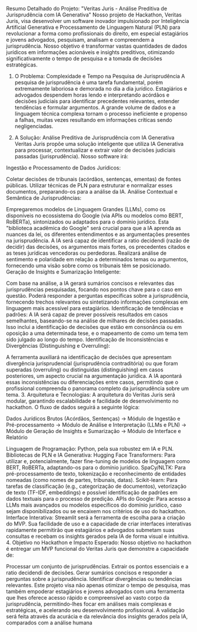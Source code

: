 Resumo Detalhado do Projeto: "Veritas Juris - Análise Preditiva de Jurisprudência com IA Generativa"
Nosso projeto de Hackathon, Veritas Juris, visa desenvolver um software inovador impulsionado por Inteligência Artificial Generativa e Processamento de Linguagem Natural (PLN) para revolucionar a forma como profissionais do direito, em especial estagiários e jovens advogados, pesquisam, analisam e compreendem a jurisprudência. Nosso objetivo é transformar vastas quantidades de dados jurídicos em informações acionáveis e insights preditivos, otimizando significativamente o tempo de pesquisa e a tomada de decisões estratégicas.

1. O Problema: Complexidade e Tempo na Pesquisa de Jurisprudência
A pesquisa de jurisprudência é uma tarefa fundamental, porém extremamente laboriosa e demorada no dia a dia jurídico. Estagiários e advogados despendem horas lendo e interpretando acórdãos e decisões judiciais para identificar precedentes relevantes, entender tendências e formular argumentos. A grande volume de dados e a linguagem técnica complexa tornam o processo ineficiente e propenso a falhas, muitas vezes resultando em informações críticas sendo negligenciadas.

2. A Solução: Análise Preditiva de Jurisprudência com IA Generativa
Veritas Juris propõe uma solução inteligente que utiliza IA Generativa para processar, contextualizar e extrair valor de decisões judiciais passadas (jurisprudência). Nosso software irá:

Ingestão e Processamento de Dados Jurídicos:

Coletar decisões de tribunais (acórdãos, sentenças, ementas) de fontes públicas.
Utilizar técnicas de PLN para estruturar e normalizar esses documentos, preparando-os para a análise da IA.
Análise Contextual e Semântica de Jurisprudências:

Empregaremos modelos de Linguagem Grandes (LLMs), como os disponíveis no ecossistema do Google (via APIs ou modelos como BERT, RoBERTa), sintonizados ou adaptados para o domínio jurídico. Esta "biblioteca acadêmica do Google" será crucial para que a IA aprenda as nuances da lei, os diferentes entendimentos e as argumentações presentes na jurisprudência.
A IA será capaz de identificar a ratio decidendi (razão de decidir) das decisões, os argumentos mais fortes, os precedentes citados e as teses jurídicas vencedoras ou perdedoras.
Realizará análise de sentimento e polaridade em relação a determinados temas ou argumentos, fornecendo uma visão sobre como os tribunais têm se posicionado.
Geração de Insights e Sumarização Inteligente:

Com base na análise, a IA gerará sumários concisos e relevantes das jurisprudências pesquisadas, focando nos pontos chave para o caso em questão.
Poderá responder a perguntas específicas sobre a jurisprudência, fornecendo trechos relevantes ou sintetizando informações complexas em linguagem mais acessível para estagiários.
Identificação de tendências e padrões: A IA será capaz de prever possíveis resultados em casos semelhantes, baseando-se na análise de milhares de decisões passadas. Isso inclui a identificação de decisões que estão em consonância ou em oposição a uma determinada tese, e o mapeamento de como um tema tem sido julgado ao longo do tempo.
Identificação de Inconsistências e Divergências (Distinguishing e Overruling):

A ferramenta auxiliará na identificação de decisões que apresentam divergência jurisprudencial (jurisprudência contraditória) ou que foram superadas (overruling) ou distinguidas (distinguishing) em casos posteriores, um aspecto crucial na argumentação jurídica.
A IA apontará essas inconsistências ou diferenciações entre casos, permitindo que o profissional compreenda o panorama completo da jurisprudência sobre um tema.
3. Arquitetura e Tecnologias:
A arquitetura do Veritas Juris será modular, garantindo escalabilidade e facilidade de desenvolvimento no hackathon. O fluxo de dados seguirá a seguinte lógica:

Dados Jurídicos Brutos (Acórdãos, Sentenças) -> Módulo de Ingestão e Pré-processamento -> Módulo de Análise e Interpretação (LLMs e PLN) -> Módulo de Geração de Insights e Sumarização -> Módulo de Interface e Relatório

Linguagem de Programação: Python, pela sua robustez em IA e PLN.
Bibliotecas de PLN e IA Generativa:
Hugging Face Transformers: Para utilizar e, potencialmente, fazer fine-tuning de modelos de linguagem como BERT, RoBERTa, adaptando-os para o domínio jurídico.
SpaCy/NLTK: Para pré-processamento de texto, tokenização e reconhecimento de entidades nomeadas (como nomes de partes, tribunais, datas).
Scikit-learn: Para tarefas de classificação (e.g., categorização de documentos), vetorização de texto (TF-IDF, embeddings) e possível identificação de padrões em dados textuais para o processo de predição.
APIs do Google: Para acesso a LLMs mais avançados ou modelos específicos do domínio jurídico, caso sejam disponibilizados ou se encaixem nos critérios de uso do hackathon.
Interface Interativa: Streamlit será a ferramenta de escolha para a criação do MVP. Sua facilidade de uso e a capacidade de criar interfaces interativas rapidamente permitirão que estagiários e advogados submetam suas consultas e recebam os insights gerados pela IA de forma visual e intuitiva.
4. Objetivo no Hackathon e Impacto Esperado:
Nosso objetivo no hackathon é entregar um MVP funcional do Veritas Juris que demonstre a capacidade de:

Processar um conjunto de jurisprudências.
Extrair os pontos essenciais e a ratio decidendi de decisões.
Gerar sumários concisos e responder a perguntas sobre a jurisprudência.
Identificar divergências ou tendências relevantes.
Este projeto visa não apenas otimizar o tempo de pesquisa, mas também empoderar estagiários e jovens advogados com uma ferramenta que lhes oferece acesso rápido e compreensível ao vasto corpo da jurisprudência, permitindo-lhes focar em análises mais complexas e estratégicas, e acelerando seu desenvolvimento profissional. A validação será feita através da acurácia e da relevância dos insights gerados pela IA, comparados com a análise humana


